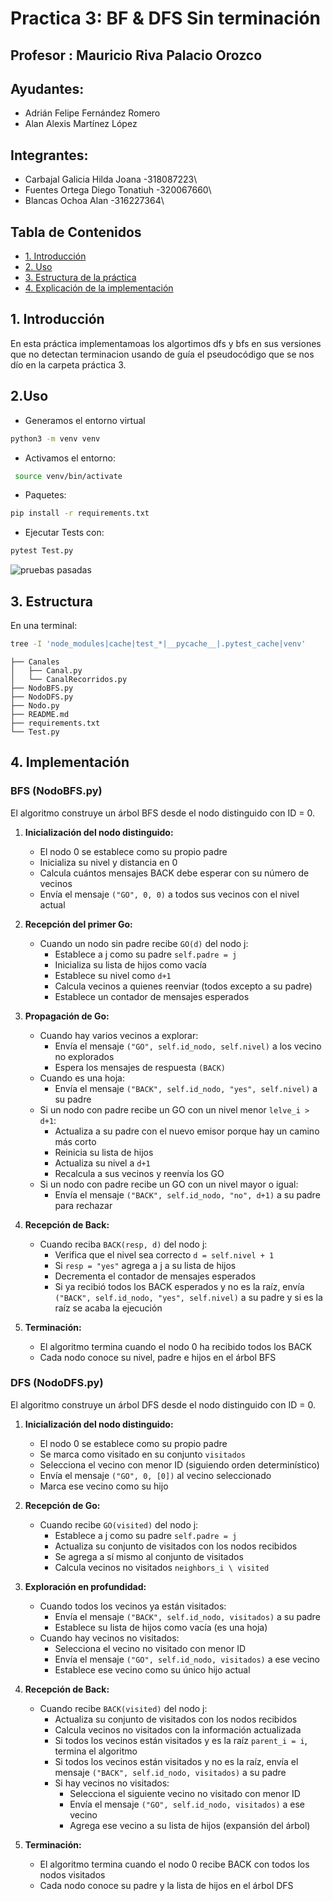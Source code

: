 # Practica 3: BF & DFS Sin terminación

## Profesor : Mauricio Riva Palacio Orozco
## Ayudantes:
- Adrián Felipe Fernández Romero
- Alan Alexis Martínez López
<p>

## Integrantes:
- Carbajal Galicia Hilda Joana -318087223\\
- Fuentes Ortega Diego Tonatiuh -320067660\\
- Blancas Ochoa Alan -316227364\\

## Tabla de Contenidos
- [1. Introducción](#1-introducción)
- [2. Uso](#2-uso)
- [3. Estructura de la práctica](#3-estructura)
- [4. Explicación de la implementación](#4-implementacion)

## **1. Introducción**
En esta práctica implementamoas los algortimos dfs y bfs en sus versiones que no detectan terminacion usando de guía el pseudocódigo que se nos dío en la carpeta práctica 3.

## **2.Uso**
- Generamos el entorno virtual

```bash
python3 -m venv venv
```
- Activamos el entorno:
```bash
 source venv/bin/activate
```
- Paquetes:
```bash
pip install -r requirements.txt
```
- Ejecutar Tests con:
```bash
pytest Test.py
```
![pruebas pasadas](image.png)

## **3. Estructura**
En una terminal: 
```bash
tree -I 'node_modules|cache|test_*|__pycache__|.pytest_cache|venv'
```
```
├── Canales
│   ├── Canal.py
│   └── CanalRecorridos.py
├── NodoBFS.py
├── NodoDFS.py
├── Nodo.py
├── README.md
├── requirements.txt
└── Test.py
```

## **4. Implementación**

### BFS (NodoBFS.py)

El algoritmo construye un árbol BFS desde el nodo distinguido con ID = 0.

1. **Inicialización del nodo distinguido:**
   - El nodo 0 se establece como su propio padre
   - Inicializa su nivel y distancia en 0
   - Calcula cuántos mensajes BACK debe esperar con su número de vecinos
   - Envía el mensaje `("GO", 0, 0)` a todos sus vecinos con el nivel actual

2. **Recepción del primer Go:**
   - Cuando un nodo sin padre recibe `GO(d)` del nodo j:
     - Establece a j como su padre `self.padre = j` 
     - Inicializa su lista de hijos como vacía
     - Establece su nivel como `d+1`
     - Calcula vecinos a quienes reenviar (todos excepto a su padre)
     - Establece un contador de mensajes esperados

3. **Propagación de Go:**
   - Cuando hay varios vecinos a explorar:
     - Envía el mensaje `("GO", self.id_nodo, self.nivel)` a los vecino no explorados
     - Espera los mensajes de respuesta `(BACK)`
   - Cuando es una hoja:
     - Envía el mensaje `("BACK", self.id_nodo, "yes", self.nivel)` a su padre
   - Si un nodo con padre recibe un GO con un nivel menor `lelve_i > d+1`:
     - Actualiza a su padre con el nuevo emisor porque hay un camino más corto
     - Reinicia su lista de hijos
     - Actualiza su nivel a `d+1`
     - Recalcula a sus vecinos y reenvía los GO
   - Si un nodo con padre recibe un GO con un nivel mayor o igual:
     - Envía el mensaje `("BACK", self.id_nodo, "no", d+1)` a su padre para rechazar

4. **Recepción de Back:**
   - Cuando reciba `BACK(resp, d)` del nodo j:
     - Verifica que el nivel sea correcto `d = self.nivel + 1`
     - Si `resp = "yes"` agrega a j a su lista de hijos
     - Decrementa el contador de mensajes esperados
     - Si ya recibió todos los BACK esperados y no es la raíz, envía 
    `("BACK", self.id_nodo, "yes", self.nivel)` a su padre y si es la raíz se acaba la ejecución

5. **Terminación:**
   - El algoritmo termina cuando el nodo 0 ha recibido todos los BACK
   - Cada nodo conoce su nivel, padre e hijos en el árbol BFS

### DFS (NodoDFS.py)

El algoritmo construye un árbol DFS desde el nodo distinguido con ID = 0.

1. **Inicialización del nodo distinguido:**
   - El nodo 0 se establece como su propio padre
   - Se marca como visitado en su conjunto `visitados`
   - Selecciona el vecino con menor ID (siguiendo orden determinístico)
   - Envía el mensaje `("GO", 0, [0])` al vecino seleccionado
   - Marca ese vecino como su hijo

2. **Recepción de Go:**
   - Cuando recibe `GO(visited)` del nodo j:
     - Establece a j como su padre `self.padre = j`
     - Actualiza su conjunto de visitados con los nodos recibidos
     - Se agrega a sí mismo al conjunto de visitados
     - Calcula vecinos no visitados `neighbors_i \ visited`

3. **Exploración en profundidad:**
   - Cuando todos los vecinos ya están visitados:
     - Envía el mensaje `("BACK", self.id_nodo, visitados)` a su padre
     - Establece su lista de hijos como vacía (es una hoja)
   - Cuando hay vecinos no visitados:
     - Selecciona el vecino no visitado con menor ID
     - Envía el mensaje `("GO", self.id_nodo, visitados)` a ese vecino
     - Establece ese vecino como su único hijo actual

4. **Recepción de Back:**
   - Cuando recibe `BACK(visited)` del nodo j:
     - Actualiza su conjunto de visitados con los nodos recibidos
     - Calcula vecinos no visitados con la información actualizada
     - Si todos los vecinos están visitados y es la raíz `parent_i = i`, termina el algoritmo
     - Si todos los vecinos están visitados y no es la raíz, envía el mensaje 
     `("BACK", self.id_nodo, visitados)` a su padre
     - Si hay vecinos no visitados:
       - Selecciona el siguiente vecino no visitado con menor ID
       - Envía el mensaje `("GO", self.id_nodo, visitados)` a ese vecino
       - Agrega ese vecino a su lista de hijos (expansión del árbol)

5. **Terminación:**
   - El algoritmo termina cuando el nodo 0 recibe BACK con todos los nodos visitados
   - Cada nodo conoce su padre y la lista de hijos en el árbol DFS